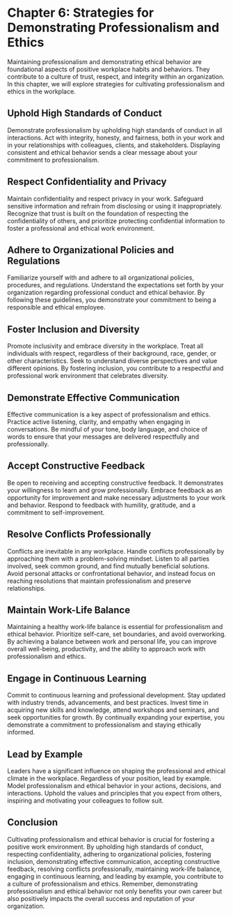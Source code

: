 Chapter 6: Strategies for Demonstrating Professionalism and Ethics
==================================================================

Maintaining professionalism and demonstrating ethical behavior are foundational aspects of positive workplace habits and behaviors. They contribute to a culture of trust, respect, and integrity within an organization. In this chapter, we will explore strategies for cultivating professionalism and ethics in the workplace.

Uphold High Standards of Conduct
--------------------------------

Demonstrate professionalism by upholding high standards of conduct in all interactions. Act with integrity, honesty, and fairness, both in your work and in your relationships with colleagues, clients, and stakeholders. Displaying consistent and ethical behavior sends a clear message about your commitment to professionalism.

Respect Confidentiality and Privacy
-----------------------------------

Maintain confidentiality and respect privacy in your work. Safeguard sensitive information and refrain from disclosing or using it inappropriately. Recognize that trust is built on the foundation of respecting the confidentiality of others, and prioritize protecting confidential information to foster a professional and ethical work environment.

Adhere to Organizational Policies and Regulations
-------------------------------------------------

Familiarize yourself with and adhere to all organizational policies, procedures, and regulations. Understand the expectations set forth by your organization regarding professional conduct and ethical behavior. By following these guidelines, you demonstrate your commitment to being a responsible and ethical employee.

Foster Inclusion and Diversity
------------------------------

Promote inclusivity and embrace diversity in the workplace. Treat all individuals with respect, regardless of their background, race, gender, or other characteristics. Seek to understand diverse perspectives and value different opinions. By fostering inclusion, you contribute to a respectful and professional work environment that celebrates diversity.

Demonstrate Effective Communication
-----------------------------------

Effective communication is a key aspect of professionalism and ethics. Practice active listening, clarity, and empathy when engaging in conversations. Be mindful of your tone, body language, and choice of words to ensure that your messages are delivered respectfully and professionally.

Accept Constructive Feedback
----------------------------

Be open to receiving and accepting constructive feedback. It demonstrates your willingness to learn and grow professionally. Embrace feedback as an opportunity for improvement and make necessary adjustments to your work and behavior. Respond to feedback with humility, gratitude, and a commitment to self-improvement.

Resolve Conflicts Professionally
--------------------------------

Conflicts are inevitable in any workplace. Handle conflicts professionally by approaching them with a problem-solving mindset. Listen to all parties involved, seek common ground, and find mutually beneficial solutions. Avoid personal attacks or confrontational behavior, and instead focus on reaching resolutions that maintain professionalism and preserve relationships.

Maintain Work-Life Balance
--------------------------

Maintaining a healthy work-life balance is essential for professionalism and ethical behavior. Prioritize self-care, set boundaries, and avoid overworking. By achieving a balance between work and personal life, you can improve overall well-being, productivity, and the ability to approach work with professionalism and ethics.

Engage in Continuous Learning
-----------------------------

Commit to continuous learning and professional development. Stay updated with industry trends, advancements, and best practices. Invest time in acquiring new skills and knowledge, attend workshops and seminars, and seek opportunities for growth. By continually expanding your expertise, you demonstrate a commitment to professionalism and staying ethically informed.

Lead by Example
---------------

Leaders have a significant influence on shaping the professional and ethical climate in the workplace. Regardless of your position, lead by example. Model professionalism and ethical behavior in your actions, decisions, and interactions. Uphold the values and principles that you expect from others, inspiring and motivating your colleagues to follow suit.

Conclusion
----------

Cultivating professionalism and ethical behavior is crucial for fostering a positive work environment. By upholding high standards of conduct, respecting confidentiality, adhering to organizational policies, fostering inclusion, demonstrating effective communication, accepting constructive feedback, resolving conflicts professionally, maintaining work-life balance, engaging in continuous learning, and leading by example, you contribute to a culture of professionalism and ethics. Remember, demonstrating professionalism and ethical behavior not only benefits your own career but also positively impacts the overall success and reputation of your organization.
